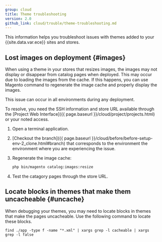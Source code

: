 ```yaml
---
group: cloud
title: Theme troubleshooting
version: 2.0
github_link: cloud/trouble/theme-troubleshooting.md
---
```


This information helps you troubleshoot issues with themes added to your {{site.data.var.ece}} sites and stores.

## Lost images on deployment {#images}
When using a theme in your stores that resizes images, the images may not display or disappear from catalog pages when deployed. This may occur due to loading the images from the cache. If this happens, you can use Magento command to regenerate the image cache and properly display the images.

This issue can occur in all environments during any deployment.

To resolve, you need the SSH information and store URL available through the [Project Web Interface]({{ page.baseurl }}/cloud/project/projects.html) or your noted access.

1.  Open a terminal application.
1.  [Checkout the branch]({{ page.baseurl }}/cloud/before/before-setup-env-2_clone.html#branch) that corresponds to the environment the environment where you are experiencing the issue.
1.  Regenerate the image cache:
    
    ```bash
    php bin/magento catalog:images:resize
    ```

1.  Test the catagory pages through the store URL.

## Locate blocks in themes that make them uncacheable {#uncache}
When debugging your themes, you may need to locate blocks in themes that make the pages uncacheable. Use the following command to locate these blocks.

    find ./app -type f -name "*.xml" | xargs grep -l cacheable | xargs grep -l false
